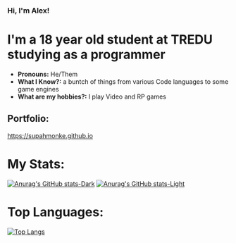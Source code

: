 ### Hi, I'm Alex!

# I'm a 18 year old student at TREDU studying as a programmer
- **Pronouns:** He/Them
- **What I Know?:** a buntch of things from various Code languages to some game engines
- **What are my hobbies?:** I play Video and RP games 


## Portfolio:
https://supahmonke.github.io

# My Stats:
[![Anurag's GitHub stats-Dark](https://github-readme-stats.vercel.app/api?username=Supahmonke&show_icons=true&theme=merko#gh-dark-mode-only)](https://github.com/anuraghazra/github-readme-stats#gh-dark-mode-only)
[![Anurag's GitHub stats-Light](https://github-readme-stats.vercel.app/api?username=Supahmonke&show_icons=true&theme=vue#gh-light-mode-only)](https://github.com/anuraghazra/github-readme-stats#gh-light-mode-only)
# Top Languages:
[![Top Langs](https://github-readme-stats.vercel.app/api/top-langs/?username=Supahmonke&langs_count=6&theme=merko)](https://github.com/anuraghazra/github-readme-stats)

